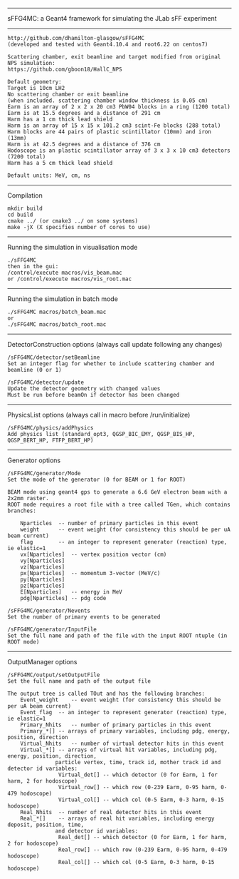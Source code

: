 ------------------------------------------------------------------------

 sFFG4MC: a Geant4 framework for simulating the JLab sFF experiment

------------------------------------------------------------------------

	http://github.com/dhamilton-glasgow/sFFG4MC
	(developed and tested with Geant4.10.4 and root6.22 on centos7)

	Scattering chamber, exit beamline and target modified from original NPS simulation:
  	https://github.com/gboon18/HallC_NPS

	Default geometry:
	Target is 10cm LH2
	No scattering chamber or exit beamline
	(when included. scattering chamber window thickness is 0.05 cm)
	Earm is an array of 2 x 2 x 20 cm3 PbW04 blocks in a ring (1200 total)
	Earm is at 15.5 degrees and a distance of 291 cm
	Harm has a 1 cm thick lead shield
	Harm is an array of 15 x 15 x 101.2 cm3 scint-Fe blocks (288 total)
	Harm blocks are 44 pairs of plastic scintillator (10mm) and iron (13mm)
	Harm is at 42.5 degrees and a distance of 376 cm
	Hodoscope is an plastic scintillator array of 3 x 3 x 10 cm3 detectors (7200 total)
	Harm has a 5 cm thick lead shield

	Default units: MeV, cm, ns

------------------------------------------------------------------------
 Compilation

	mkdir build
  	cd build
  	cmake ../ (or cmake3 ../ on some systems)
  	make -jX (X specifies number of cores to use)

------------------------------------------------------------------------
 Running the simulation in visualisation mode

  	./sFFG4MC
  	then in the gui: 
	/control/execute macros/vis_beam.mac 
	or /control/execute macros/vis_root.mac 

------------------------------------------------------------------------
 Running the simulation in batch mode

  	./sFFG4MC macros/batch_beam.mac 
  	or 
  	./sFFG4MC macros/batch_root.mac 

------------------------------------------------------------------------
 DetectorConstruction options (always call update following any changes)

	/sFFG4MC/detector/setBeamline
  	Set an integer flag for whether to include scattering chamber and beamline (0 or 1)

  	/sFFG4MC/detector/update	 
  	Update the detector geometry with changed values
  	Must be run before beamOn if detector has been changed  

------------------------------------------------------------------------
 PhysicsList options (always call in macro before /run/initialize)

  	/sFFG4MC/physics/addPhysics 
  	Add physics list (standard_opt3, QGSP_BIC_EMY, QGSP_BIS_HP, QGSP_BERT_HP, FTFP_BERT_HP)

------------------------------------------------------------------------
 Generator options 

  	/sFFG4MC/generator/Mode 
  	Set the mode of the generator (0 for BEAM or 1 for ROOT)

  	BEAM mode using geant4 gps to generate a 6.6 GeV electron beam with a 2x2mm raster.
  	ROOT mode requires a root file with a tree called TGen, which contains branches:

		Nparticles	-- number of primary particles in this event
  		weight		-- event weight (for consistency this should be per uA beam current)
		flag		-- an integer to represent generator (reaction) type, ie elastic=1
		vx[Nparticles]	-- vertex position vector (cm)
		vy[Nparticles]
		vz[Nparticles]
		px[Nparticles]	-- momentum 3-vector (MeV/c)
		py[Nparticles]
		pz[Nparticles]
		E[Nparticles]	-- energy in MeV
		pdg[Nparticles]	-- pdg code

	/sFFG4MC/generator/Nevents
	Set the number of primary events to be generated

  	/sFFG4MC/generator/InputFile
  	Set the full name and path of the file with the input ROOT ntuple (in ROOT mode)  

------------------------------------------------------------------------
 OutputManager options 

  	/sFFG4MC/output/setOutputFile
  	Set the full name and path of the output file

  	The output tree is called TOut and has the following branches:
		Event_weight	-- event weight (for consistency this should be per uA beam current)
		Event_flag	-- an integer to represent generator (reaction) type, ie elastic=1
		Primary_Nhits	-- number of primary particles in this event
		Primary_*[]	-- arrays of primary variables, including pdg, energy, position, direction
		Virtual_Nhits	-- number of virtual detector hits in this event
		Virtual_*[]	-- arrays of virtual hit variables, including pdg, energy, position, direction,
				   particle vertex, time, track id, mother track id and detector id variables:
					Virtual_det[] -- which detector (0 for Earm, 1 for harm, 2 for hodoscope)
					Virtual_row[] -- which row (0-239 Earm, 0-95 harm, 0-479 hodoscope)
					Virtual_col[] -- which col (0-5 Earm, 0-3 harm, 0-15 hodoscope)
		Real_Nhits	-- number of real detector hits in this event
		Real_*[]	-- arrays of real hit variables, including energy deposit, position, time,
				   and detector id variables:
					Real_det[] -- which detector (0 for Earm, 1 for harm, 2 for hodoscope)
					Real_row[] -- which row (0-239 Earm, 0-95 harm, 0-479 hodoscope)
					Real_col[] -- which col (0-5 Earm, 0-3 harm, 0-15 hodoscope)



